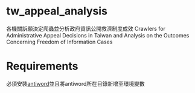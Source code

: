 # tw_appeal_analysis
各機關訴願決定爬蟲並分析政府資訊公開救濟制度成效
Crawlers for Administrative Appeal Decisions in Taiwan and Analysis on the Outcomes Concerning Freedom of Information Cases

# Requirements
必須安裝[antiword](http://www.winfield.demon.nl/)並且將antiword所在目錄新增至環境變數